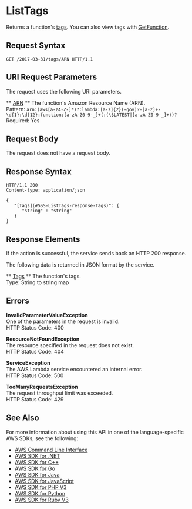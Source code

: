 # ListTags<a name="API_ListTags"></a>

Returns a function's [tags](https://docs.aws.amazon.com/lambda/latest/dg/tagging.html)\. You can also view tags with [GetFunction](API_GetFunction.md)\.

## Request Syntax<a name="API_ListTags_RequestSyntax"></a>

```
GET /2017-03-31/tags/ARN HTTP/1.1
```

## URI Request Parameters<a name="API_ListTags_RequestParameters"></a>

The request uses the following URI parameters\.

 ** [ARN](#API_ListTags_RequestSyntax) **   <a name="SSS-ListTags-request-Resource"></a>
The function's Amazon Resource Name \(ARN\)\.  
Pattern: `arn:(aws[a-zA-Z-]*)?:lambda:[a-z]{2}(-gov)?-[a-z]+-\d{1}:\d{12}:function:[a-zA-Z0-9-_]+(:(\$LATEST|[a-zA-Z0-9-_]+))?`   
Required: Yes

## Request Body<a name="API_ListTags_RequestBody"></a>

The request does not have a request body\.

## Response Syntax<a name="API_ListTags_ResponseSyntax"></a>

```
HTTP/1.1 200
Content-type: application/json

{
   "[Tags](#SSS-ListTags-response-Tags)": { 
      "string" : "string" 
   }
}
```

## Response Elements<a name="API_ListTags_ResponseElements"></a>

If the action is successful, the service sends back an HTTP 200 response\.

The following data is returned in JSON format by the service\.

 ** [Tags](#API_ListTags_ResponseSyntax) **   <a name="SSS-ListTags-response-Tags"></a>
The function's tags\.  
Type: String to string map

## Errors<a name="API_ListTags_Errors"></a>

 **InvalidParameterValueException**   
One of the parameters in the request is invalid\.  
HTTP Status Code: 400

 **ResourceNotFoundException**   
The resource specified in the request does not exist\.  
HTTP Status Code: 404

 **ServiceException**   
The AWS Lambda service encountered an internal error\.  
HTTP Status Code: 500

 **TooManyRequestsException**   
The request throughput limit was exceeded\.  
HTTP Status Code: 429

## See Also<a name="API_ListTags_SeeAlso"></a>

For more information about using this API in one of the language\-specific AWS SDKs, see the following:
+  [AWS Command Line Interface](https://docs.aws.amazon.com/goto/aws-cli/lambda-2015-03-31/ListTags) 
+  [AWS SDK for \.NET](https://docs.aws.amazon.com/goto/DotNetSDKV3/lambda-2015-03-31/ListTags) 
+  [AWS SDK for C\+\+](https://docs.aws.amazon.com/goto/SdkForCpp/lambda-2015-03-31/ListTags) 
+  [AWS SDK for Go](https://docs.aws.amazon.com/goto/SdkForGoV1/lambda-2015-03-31/ListTags) 
+  [AWS SDK for Java](https://docs.aws.amazon.com/goto/SdkForJava/lambda-2015-03-31/ListTags) 
+  [AWS SDK for JavaScript](https://docs.aws.amazon.com/goto/AWSJavaScriptSDK/lambda-2015-03-31/ListTags) 
+  [AWS SDK for PHP V3](https://docs.aws.amazon.com/goto/SdkForPHPV3/lambda-2015-03-31/ListTags) 
+  [AWS SDK for Python](https://docs.aws.amazon.com/goto/boto3/lambda-2015-03-31/ListTags) 
+  [AWS SDK for Ruby V3](https://docs.aws.amazon.com/goto/SdkForRubyV3/lambda-2015-03-31/ListTags) 